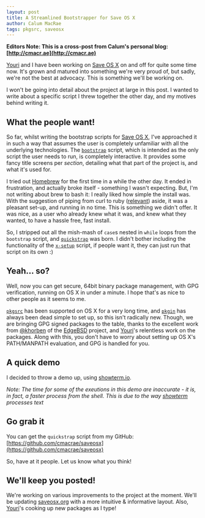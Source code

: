 ```yaml
---
layout: post
title: A Streamlined Bootstrapper for Save OS X
author: Calum MacRae
tags: pkgsrc, saveosx
---
```

__Editors Note: This is a cross-post from Calum's personal blog: [http://cmacr.ae](http://cmacr.ae)__

[Youri](https://twitter.com/YouriMouton) and I have been working on [Save OS X](https://github.com/cmacrae/saveosx) on and off for quite some time now. It's grown and matured into something we're very proud of, but sadly, we're not the best at advocacy. This is something we'll be working on.

I won't be going into detail about the project at large in this post. I wanted to write about a specific script I threw together the other day, and my motives behind writing it.

What the people want!
---------------------
So far, whilst writing the bootstrap scripts for [Save OS X](https://github.com/cmacrae/saveosx), I've approached it in such a way that assumes the user is completely unfamiliar with all the underlying technologies. The [`bootstrap`](https://github.com/cmacrae/saveosx/blob/master/scripts/bootstrap) script, which is intended as the only script the user needs to run, is completely interactive. It provides some fancy title screens per _section_, detailing what that part of the project is, and what it's used for.

I tried out [Homebrew](http://brew.sh) for the first time in a while the other day. It ended in frustration, and actually broke itself - something I wasn't expecting. But, I'm not writing about brew to bash it: I really liked how simple the install was. With the suggestion of piping from curl to ruby ([relevant](http://curlpipesh.tumblr.com)) aside, it was a pleasant set-up, and running in no time. This is something we didn't offer.
It was nice, as a user who already knew what it was, and knew what they wanted, to have a hassle free, fast install.

So, I stripped out all the mish-mash of `case`s nested in `while` loops from the `bootstrap` script, and [`quickstrap`](https://github.com/cmacrae/saveosx/blob/master/scripts/quickstrap) was born. I didn't bother including the functionality of the [`x-setup`](https://github.com/cmacrae/saveosx/blob/master/scripts/x-setup) script, if people want it, they can just run that script on its own :)

Yeah... so?
-----------
Well, now you can get secure, 64bit binary package management, with GPG verification, running on OS X in under a minute. I hope that's as nice to other people as it seems to me.

[`pkgsrc`](http://pkgsrc.net) has been supported on OS X for a very long time, and [`pkgin`](http://pkgin.net) has always been dead simple to set up, so this isn't radically new.
Though, we are bringing GPG signed packages to the table, thanks to the excellent work from [@khorben](https://twitter.com/khorben) of the [EdgeBSD](https://edgebsd.org) project, and [Youri](https://twitter.com/YouriMouton)'s relentless work on the packages. Along with this, you don't have to worry about setting up OS X's PATH/MANPATH evaluation, and GPG is handled for you.

A quick demo
------------
I decided to throw a demo up, using [showterm.io](https://showterm.io/a3ccab391e69016360b98).  

_Note: The time for some of the exeutions in this demo are inaccurate - it is, in fact, a faster process from the shell. This is due to the way [showterm](https://showterm.io) processes text_

Go grab it
----------
You can get the `quickstrap` script from my GitHub:
[https://github.com/cmacrae/saveosx](https://github.com/cmacrae/saveosx)  

So, have at it people. Let us know what you think!

We'll keep you posted!
----------------------
We're working on various improvements to the project at the moment.
We'll be updating [saveosx.org](http://saveosx.org) with a more intuitive & informative layout.
Also, [Youri](https://twitter.com/YouriMouton)'s cooking up new packages as I type!
